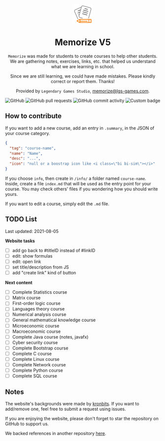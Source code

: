 <div align="center">
<br>

![icon](.github/icon64.png)

<h1>Memorize V5</h1>

`Memorize` was made for students to create courses to help
other students. We are gathering notes, exercises, links, etc.
that helped us understand what we are learning in school.

Since we are still learning, we could have made mistakes. 
Please kindly correct or report them. Thanks!

Provided by `Legendary Games Studio`,
[memorize@lgs-games.com](mailto:memorize@lgs-games.com).
</div>

<div align="center">

![GitHub](https://img.shields.io/github/license/lgs-games/memorize)
![GitHub pull requests](https://img.shields.io/github/issues-pr-closed/lgs-games/memorize?color=%23a0)
![GitHub commit activity](https://img.shields.io/github/commit-activity/m/lgs-games/memorize)
![Custom badge](https://img.shields.io/endpoint?label=views&logoColor=success&url=https%3A%2F%2Fmemorize.lgs-games.com%2Fen%2Fcounter)
</div>

## How to contribute

If you want to add a new course, add an entry in
``.summary``, in the JSON of your course category.

```json
{
  "tag": "course-name",
  "name": "Name",
  "desc": "...",
  "icon": "null or a boostrap icon like <i class=\"bi bi-sim\"></i>"
}
```

If you choose ``info``,
then create in ``/info/`` a folder named `course-name`.
Inside, create a file ``index.md`` that will be used as the entry
point for your course.
You may check others' files if you wondering
how you should write yours.

If you want to edit a course, simply edit the ``.md``
file.

## TODO List 

Last updated: 2021-08-05

**Website tasks**

* [ ] add go back to #titleID instead of #linkID
* [ ] edit: show formulas
* [ ] edit: open link
* [ ] set title/description from JS
* [ ] add "create link" kind of button

**Next content**

* [ ] Complete Statistics course
* [ ] Matrix course
* [ ] First-order logic course
* [ ] Languages theory course
* [ ] Numerical analysis course
* [ ] General mathematical knowledge course
* [ ] Microeconomic course
* [ ] Macroeconomic course
* [ ] Complete Java course (notes, javafx)
* [ ] Cyber security course
* [ ] Complete Bootstrap course
* [ ] Complete C course
* [ ] Complete Linux course
* [ ] Complete Network course
* [ ] Complete Python course
* [ ] Complete SQL course

## Notes

The website's backgrounds were made
by [kronbits](https://kronbits.itch.io/backgrounds).
If you want to add/remove one, feel free to submit
a request using issues.

If you are enjoying the website, please don't forget
to star the repository on GitHub to support us.

We backed references in another
repository [here](https://github.com/memorize-code/memorize-references).